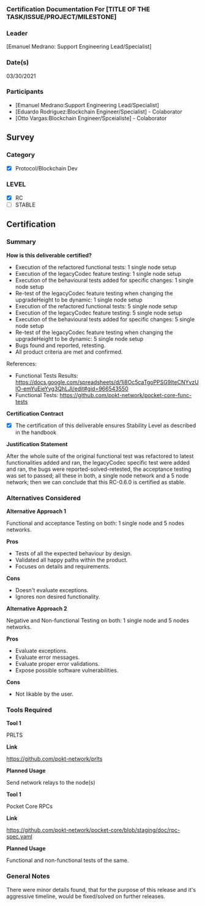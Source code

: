 ### Certification Documentation For [TITLE OF THE TASK/ISSUE/PROJECT/MILESTONE]  
### Leader  
[Emanuel Medrano: Support Engineering Lead/Specialist]  
### Date(s)  
03/30/2021  
### Participants
- [Emanuel Medrano:Support Engineering Lead/Specialist]
- [Eduardo Rodriguez:Blockchain Engineer/Specialist] - Colaborator
- [Otto Vargas:Blockchain Engineer/Spceialiste] - Colaborator 
## Survey
### Category
- [X] Protocol/Blockchain Dev  

### LEVEL
- [X] RC
- [ ] STABLE

## Certification
### Summary
**How is this deliverable certified?**

- Execution of the refactored functional tests: 1 single node setup
- Execution of the legacyCodec feature testing: 1 single node setup
- Execution of the behavioural tests added for specific changes: 1 single node setup
- Re-test of the legacyCodec feature testing when changing the upgradeHeight to be dynamic: 1 single node setup
- Execution of the refactored functional tests: 5 single node setup
- Execution of the legacyCodec feature testing: 5 single node setup
- Execution of the behavioural tests added for specific changes: 5 single node setup
- Re-test of the legacyCodec feature testing when changing the upgradeHeight to be dynamic: 5 single node setup
- Bugs found and reported, retesting.
- All product criteria are met and confirmed.

References:
- Functional Tests Results: https://docs.google.com/spreadsheets/d/1i8Oc5caTgoPPSG9IteCNYvzUlO-emYuEieYyg3QhLJI/edit#gid=966543550
- Functional Tests: https://github.com/pokt-network/pocket-core-func-tests

**Certification Contract**

- [X] The certification of this deliverable ensures Stability Level as described in the handbook

**Justification Statement**

After the whole suite of the original functional test was refactored to latest functionalities added and ran, the legacyCodec specific test were added and ran, the bugs were reported-solved-retested, the acceptance testing was set to passed; all these in both, a single node network and a 5 node network; then we can conclude that this RC-0.6.0 is certified as stable.

### Alternatives Considered
**Alternative Approach 1**

Functional and acceptance Testing on both: 1 single node and 5 nodes networks.

**Pros**
- Tests of all the expected behaviour by design.
- Validated all happy paths within the product.
- Focuses on details and requirements.

**Cons**
- Doesn't evaluate exceptions.
- Ignores non desired functionality.

**Alternative Approach 2**

Negative and Non-functional Testing on both: 1 single node and 5 nodes networks.

**Pros**
- Evaluate exceptions.
- Evaluate error messages.
- Evaluate proper error validations.
- Expose possible software vulnerabilities.

**Cons**
- Not likable by the user.

### Tools Required
**Tool 1**

PRLTS

**Link**

https://github.com/pokt-network/prlts

**Planned Usage**

Send network relays to the node(s)

**Tool 1**

Pocket Core RPCs

**Link**

https://github.com/pokt-network/pocket-core/blob/staging/doc/rpc-spec.yaml

**Planned Usage**

Functional and non-functional tests of the same.

### General Notes  
There were minor details found, that for the purpose of this release and it's aggressive timeline, would be fixed/solved on further releases.
